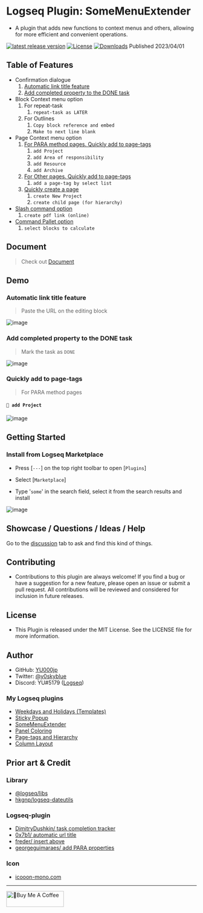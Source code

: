 # Logseq Plugin: SomeMenuExtender

 - A plugin that adds new functions to context menus and others, allowing for more efficient and convenient operations.

[![latest release version](https://img.shields.io/github/v/release/YU000jp/logseq-plugin-some-menu-extender)](https://github.com/YU000jp/logseq-plugin-some-menu-extender/releases)
[![License](https://img.shields.io/github/license/YU000jp/logseq-plugin-some-menu-extender?color=blue)](https://github.com/YU000jp/logseq-plugin-some-menu-extender/blob/main/LICENSE)
[![Downloads](https://img.shields.io/github/downloads/YU000jp/logseq-plugin-some-menu-extender/total.svg)](https://github.com/YU000jp/logseq-plugin-some-menu-extender/releases)
 Published 2023/04/01

## Table of Features

- Confirmation dialogue
    1. [Automatic link title feature](https://github.com/YU000jp/logseq-plugin-some-menu-extender/wiki/Document#automatic-link-title-feature)
    1. [Add completed property to the DONE task](https://github.com/YU000jp/logseq-plugin-some-menu-extender/wiki/Document#add-completed-proえerty-to-the-done-task)
- Block Context menu option
    1. For repeat-task
        1. `repeat-task as LATER`
    1. For Outlines
        1. `Copy block reference and embed`
        1. `Make to next line blank`
- Page Context menu option
    1. [For PARA method pages. Quickly add to page-tags](https://github.com/YU000jp/logseq-plugin-some-menu-extender/wiki/Document#for-para-method-pages-quickly-add-to-page-tags)
        1. `add Project`
        1. `add Area of responsibility`
        1. `add Resource`
        1. `add Archive`
    1. [For Other pages. Quickly add to page-tags](https://github.com/YU000jp/logseq-plugin-some-menu-extender/wiki/Document#for-other-pages-quickly-add-to-page-tags)
        1. `add a page-tag by select list`
    1. [Quickly create a page](https://github.com/YU000jp/logseq-plugin-some-menu-extender/wiki/Document#quickly-create-a-page)
        1. `create New Project`
        1. `create child page (for hierarchy)`
- [Slash command option](https://github.com/YU000jp/logseq-plugin-some-menu-extender/wiki/Document#slash-command-option)
    1. `create pdf link (online)`
 - [Command Pallet option](https://github.com/YU000jp/logseq-plugin-some-menu-extender/wiki/Document#command-pallet-option)
    1. `select blocks to calculate`

## Document

> Check out [Document](https://github.com/YU000jp/logseq-plugin-some-menu-extender/wiki/Document)

## Demo

### Automatic link title feature

> Paste the URL on the editing block

![image](https://user-images.githubusercontent.com/111847207/236649623-26d9d4fb-e806-4f9b-b6c3-996c6d985788.gif)

### Add completed property to the DONE task

> Mark the task as `DONE`

![image](https://user-images.githubusercontent.com/111847207/236649716-35230da1-bc2d-4a45-beef-ebaecd786252.gif)

### Quickly add to page-tags

> For PARA method pages

#### `🎨 add Project`
  
![image](https://user-images.githubusercontent.com/111847207/226155740-02c6bc12-2930-4409-9acd-d3dc7f899514.gif)

## Getting Started

### Install from Logseq Marketplace

- Press [`---`] on the top right toolbar to open [`Plugins`]

- Select [`Marketplace`]

- Type '`some`' in the search field, select it from the search results and install

![image](https://user-images.githubusercontent.com/111847207/229358935-9a6cfb57-4978-42fc-9197-a962c8ecca33.png)

## Showcase / Questions / Ideas / Help

Go to the [discussion](https://github.com/YU000jp/logseq-plugin-some-menu-extender/discussions) tab to ask and find this kind of things.

## Contributing

- Contributions to this plugin are always welcome! If you find a bug or have a suggestion for a new feature, please open an issue or submit a pull request. All contributions will be reviewed and considered for inclusion in future releases.

## License

- This Plugin is released under the MIT License. See the LICENSE file for more information.

## Author

* GitHub: [YU000jp](https://github.com/YU000jp)
* Twitter: [@y0skyblue](https://twitter.com/y0skyblue)
* Discord: YU#5179 ([Logseq](https://discord.gg/logseq))

### My Logseq plugins

- [Weekdays and Holidays (Templates)](https://github.com/YU000jp/logseq-plugin-weekdays-and-weekends)
- [Sticky Popup](https://github.com/YU000jp/logseq-plugin-sticky-popup)
- [SomeMenuExtender](https://github.com/YU000jp/logseq-plugin-some-menu-extender)
- [Panel Coloring](https://github.com/YU000jp/logseq-plugin-panel-coloring)
- [Page-tags and Hierarchy](https://github.com/YU000jp/logseq-page-tags-and-hierarchy)
- [Column Layout](https://github.com/YU000jp/Logseq-column-Layout)

## Prior art & Credit

### Library

- [@logseq/libs](https://logseq.github.io/plugins/)
- [hkgnp/logseq-dateutils](https://github.com/hkgnp/logseq-dateutils)

### Logseq-plugin

- [DimitryDushkin/ task completion tracker](https://github.com/DimitryDushkin/logseq-plugin-task-check-date)
- [0x7b1/ automatic url title](https://github.com/0x7b1/logseq-plugin-automatic-url-title)
- [freder/ insert above](https://github.com/freder/logseq-plugin-insert-above)
- [georgeguimaraes/ add PARA properties](https://github.com/georgeguimaraes/logseq-plugin-add-PARA-properties)

### Icon

- [icooon-mono.com](https://icooon-mono.com/12611-%e3%83%a1%e3%83%8b%e3%83%a5%e3%83%bc%e3%81%ae%e3%83%95%e3%83%aa%e3%83%bc%e3%82%a2%e3%82%a4%e3%82%b3%e3%83%b316/)

---

<a href="https://www.buymeacoffee.com/yu000japan" target="_blank"><img src="https://cdn.buymeacoffee.com/buttons/v2/default-violet.png" alt="🍌Buy Me A Coffee" style="height: 42px;width: 152px" ></a>
